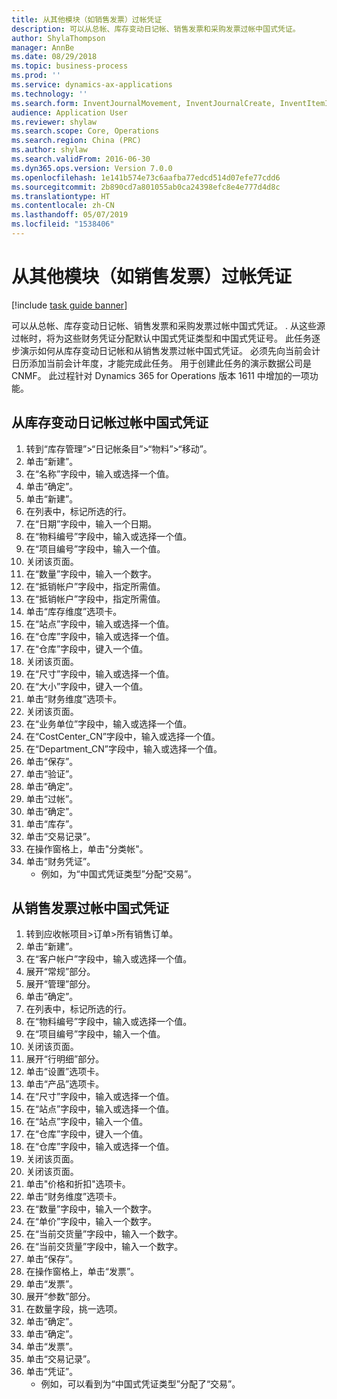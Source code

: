 ```yaml
---
title: 从其他模块（如销售发票）过帐凭证
description: 可以从总帐、库存变动日记帐、销售发票和采购发票过帐中国式凭证。
author: ShylaThompson
manager: AnnBe
ms.date: 08/29/2018
ms.topic: business-process
ms.prod: ''
ms.service: dynamics-ax-applications
ms.technology: ''
ms.search.form: InventJournalMovement, InventJournalCreate, InventItemIdLookupSimple, InventLocationIdLookup, InventProductDimensionLookup, DimensionLookup, InventTrans, SalesTableListPage, SalesCreateOrder, SalesTable, SalesEditLines,  CustInvoiceJournal, CustTrans
audience: Application User
ms.reviewer: shylaw
ms.search.scope: Core, Operations
ms.search.region: China (PRC)
ms.author: shylaw
ms.search.validFrom: 2016-06-30
ms.dyn365.ops.version: Version 7.0.0
ms.openlocfilehash: 1e141b574e73c6aafba77edcd514d07efe77cdd6
ms.sourcegitcommit: 2b890cd7a801055ab0ca24398efc8e4e777d4d8c
ms.translationtype: HT
ms.contentlocale: zh-CN
ms.lasthandoff: 05/07/2019
ms.locfileid: "1538406"
---
```

# <a name="post-vouchers-from-other-modules-like-sales-invoices"></a>从其他模块（如销售发票）过帐凭证

[!include [task guide banner](../../includes/task-guide-banner.md)]

可以从总帐、库存变动日记帐、销售发票和采购发票过帐中国式凭证。 . 从这些源过帐时，将为这些财务凭证分配默认中国式凭证类型和中国式凭证号。
此任务逐步演示如何从库存变动日记帐和从销售发票过帐中国式凭证。
必须先向当前会计日历添加当前会计年度，才能完成此任务。 用于创建此任务的演示数据公司是 CNMF。 此过程针对 Dynamics 365 for Operations 版本 1611 中增加的一项功能。


## <a name="post-chinese-vouchers-from-an-inventory-movement-journal"></a>从库存变动日记帐过帐中国式凭证
1. 转到“库存管理”>“日记帐条目”>“物料”>“移动”。
2. 单击“新建”。
3. 在“名称”字段中，输入或选择一个值。
4. 单击“确定”。
5. 单击“新建”。
6. 在列表中，标记所选的行。
7. 在“日期”字段中，输入一个日期。
8. 在“物料编号”字段中，输入或选择一个值。
9. 在“项目编号”字段中，输入一个值。
10. 关闭该页面。
11. 在“数量”字段中，输入一个数字。
12. 在“抵销帐户”字段中，指定所需值。
13. 在“抵销帐户”字段中，指定所需值。
14. 单击“库存维度”选项卡。
15. 在“站点”字段中，输入或选择一个值。
16. 在“仓库”字段中，输入或选择一个值。
17. 在“仓库”字段中，键入一个值。
18. 关闭该页面。
19. 在“尺寸”字段中，输入或选择一个值。
20. 在“大小”字段中，键入一个值。
21. 单击“财务维度”选项卡。
22. 关闭该页面。
23. 在“业务单位”字段中，输入或选择一个值。
24. 在“CostCenter_CN”字段中，输入或选择一个值。
25. 在“Department_CN”字段中，输入或选择一个值。
26. 单击“保存”。
27. 单击“验证”。
28. 单击“确定”。
29. 单击“过帐”。
30. 单击“确定”。
31. 单击“库存”。
32. 单击“交易记录”。
33. 在操作窗格上，单击"分类帐"。
34. 单击“财务凭证”。
    * 例如，为“中国式凭证类型”分配“交易”。  

## <a name="post-chinese-vouchers-from-a-sales-invoice"></a>从销售发票过帐中国式凭证
1. 转到应收帐项目>订单>所有销售订单。
2. 单击“新建”。
3. 在“客户帐户”字段中，输入或选择一个值。
4. 展开“常规”部分。
5. 展开“管理”部分。
6. 单击“确定”。
7. 在列表中，标记所选的行。
8. 在“物料编号”字段中，输入或选择一个值。
9. 在“项目编号”字段中，输入一个值。
10. 关闭该页面。
11. 展开“行明细”部分。
12. 单击“设置”选项卡。
13. 单击“产品”选项卡。
14. 在“尺寸”字段中，输入或选择一个值。
15. 在“站点”字段中，输入或选择一个值。
16. 在“站点”字段中，输入一个值。
17. 在“仓库”字段中，键入一个值。
18. 在“仓库”字段中，输入或选择一个值。
19. 关闭该页面。
20. 关闭该页面。
21. 单击"价格和折扣"选项卡。
22. 单击“财务维度”选项卡。
23. 在“数量”字段中，输入一个数字。
24. 在“单价”字段中，输入一个数字。
25. 在“当前交货量”字段中，输入一个数字。
26. 在“当前交货量”字段中，输入一个数字。
27. 单击“保存”。
28. 在操作窗格上，单击“发票”。
29. 单击“发票”。
30. 展开“参数”部分。
31. 在数量字段，挑一选项。
32. 单击“确定”。
33. 单击“确定”。
34. 单击“发票”。
35. 单击“交易记录”。
36. 单击“凭证”。
    * 例如，可以看到为“中国式凭证类型”分配了“交易”。  

